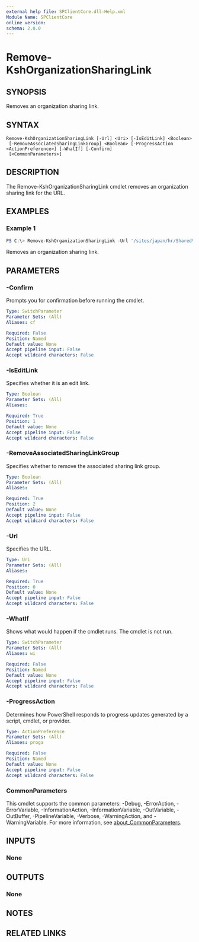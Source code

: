 ```yaml
---
external help file: SPClientCore.dll-Help.xml
Module Name: SPClientCore
online version:
schema: 2.0.0
---
```


# Remove-KshOrganizationSharingLink

## SYNOPSIS
Removes an organization sharing link.

## SYNTAX

```
Remove-KshOrganizationSharingLink [-Url] <Uri> [-IsEditLink] <Boolean>
 [-RemoveAssociatedSharingLinkGroup] <Boolean> [-ProgressAction <ActionPreference>] [-WhatIf] [-Confirm]
 [<CommonParameters>]
```

## DESCRIPTION
The Remove-KshOrganizationSharingLink cmdlet removes an organization sharing link for the URL.

## EXAMPLES

### Example 1
```powershell
PS C:\> Remove-KshOrganizationSharingLink -Url '/sites/japan/hr/Shared%20Documents/README.txt' -IsEditLink $true -RemoveAssociatedSharingLinkGroup $true
```

Removes an organization sharing link.

## PARAMETERS

### -Confirm
Prompts you for confirmation before running the cmdlet.

```yaml
Type: SwitchParameter
Parameter Sets: (All)
Aliases: cf

Required: False
Position: Named
Default value: None
Accept pipeline input: False
Accept wildcard characters: False
```

### -IsEditLink
Specifies whether it is an edit link.

```yaml
Type: Boolean
Parameter Sets: (All)
Aliases:

Required: True
Position: 1
Default value: None
Accept pipeline input: False
Accept wildcard characters: False
```

### -RemoveAssociatedSharingLinkGroup
Specifies whether to remove the associated sharing link group.

```yaml
Type: Boolean
Parameter Sets: (All)
Aliases:

Required: True
Position: 2
Default value: None
Accept pipeline input: False
Accept wildcard characters: False
```

### -Url
Specifies the URL.

```yaml
Type: Uri
Parameter Sets: (All)
Aliases:

Required: True
Position: 0
Default value: None
Accept pipeline input: False
Accept wildcard characters: False
```

### -WhatIf
Shows what would happen if the cmdlet runs. The cmdlet is not run.

```yaml
Type: SwitchParameter
Parameter Sets: (All)
Aliases: wi

Required: False
Position: Named
Default value: None
Accept pipeline input: False
Accept wildcard characters: False
```

### -ProgressAction
Determines how PowerShell responds to progress updates generated by a script, cmdlet, or provider.

```yaml
Type: ActionPreference
Parameter Sets: (All)
Aliases: proga

Required: False
Position: Named
Default value: None
Accept pipeline input: False
Accept wildcard characters: False
```

### CommonParameters
This cmdlet supports the common parameters: -Debug, -ErrorAction, -ErrorVariable, -InformationAction, -InformationVariable, -OutVariable, -OutBuffer, -PipelineVariable, -Verbose, -WarningAction, and -WarningVariable. For more information, see [about_CommonParameters](http://go.microsoft.com/fwlink/?LinkID=113216).

## INPUTS

### None

## OUTPUTS

### None

## NOTES

## RELATED LINKS

